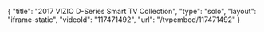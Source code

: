 {
    "title": "2017 VIZIO D-Series Smart TV Collection",
    "type": "solo",
    "layout": "iframe-static",
    "videoId": "117471492",
    "url": "\/tvpembed\/117471492"
}
